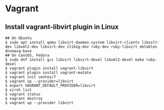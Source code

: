 Vagrant
=======

## Install vagrant-libvirt plugin in Linux

    ## On Ubuntu
    $ sudo apt install qemu libvirt-daemon-system libvirt-clients libxslt-dev libxml2-dev libvirt-dev zlib1g-dev ruby-dev ruby-libvirt ebtables dnsmasq-base
    ## On CentOS, Fedora
    $ sudo dnf install gcc libvirt libvirt-devel libxml2-devel make ruby-devel
    $ vagrant plugin install vagrant-libvirt
    $ vagrant plugin install vagrant-mutate
    $ vagrant init centos/7
    $ vagrant up --provider=libvirt
    $ export VAGRANT_DEFAULT_PROVIDER=libvirt
    $ virsh list
    $ vagrant status
    $ vagrant destroy
    $ vagrant up --provider libvirt

